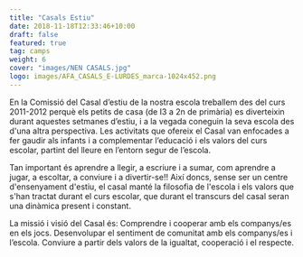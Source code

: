 ```yaml
---
title: "Casals Estiu"
date: 2018-11-18T12:33:46+10:00
draft: false
featured: true
tag: camps
weight: 6
cover: "images/NEN CASALS.jpg"
logo: images/AFA_CASALS_E-LURDES_marca-1024x452.png
---
```


En la Comissió del Casal d’estiu de la nostra escola treballem des del curs 2011-2012 perquè els petits de casa (de I3 a 2n de primària) es diverteixin durant aquestes setmanes d’estiu, i a la vegada coneguin la seva escola des d&#39;una altra perspectiva. Les activitats que ofereix el Casal van enfocades a fer gaudir als infants i a complementar l’educació i els valors del curs escolar, partint del lleure en l’entorn segur de l’escola.

Tan important és aprendre a llegir, a escriure i a sumar, com aprendre a jugar, a escoltar, a
conviure i a divertir-se!! Així doncs, sense ser un centre d&#39;ensenyament d&#39;estiu, el casal manté la filosofia de l&#39;escola i els valors que s&#39;han tractat durant el curs escolar, que durant el transcurs del casal seran una dinàmica present i constant.

La missió i visió del Casal és:
Comprendre i cooperar amb els companys/es en els jocs.
Desenvolupar el sentiment de comunitat amb els companys/es i l’escola.
Conviure a partir dels valors de la igualtat, cooperació i el respecte.
